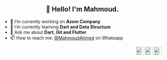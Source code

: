 <h2 align="center">👋 Hello! I'm Mahmoud.</h2>
 


- 🔭 I’m currently working on **Azom Company**
- 🌱 I’m currently learning **Dart and Data Structure**
- 💬 Ask me about **Dart, Git and Flutter**
- 📫 How to reach me: [@MahmoudAhmed](https://api.whatsapp.com/send/?phone=970599849944&text&app_absent=0) on Whatsapp
 
 
 
 <a href="https://twitter.com/MahmoudNAhmad2">
  <img align="right" alt="MahmoudAhmed | Twitter" width="25px" src="https://raw.githubusercontent.com/peterthehan/peterthehan/master/assets/twitter.svg" />
</a>
 <a href="https://www.linkedin.com/in/mahmoud-ahmad-953943160/">
  <img align="right" alt="Mahmoud's LinkedIN" width="25px" src="https://raw.githubusercontent.com/peterthehan/peterthehan/master/assets/linkedin.svg" />
</a>
<a href="https://www.linkedin.com/in/mahmoud-ahmad-953943160/">
  <img align="right" alt="Mahmoud's LinkedIN" width="25px" src="https://iconape.com/wp-content/png_logo_vector/portfolio.png" />
</a>
  
 
 
